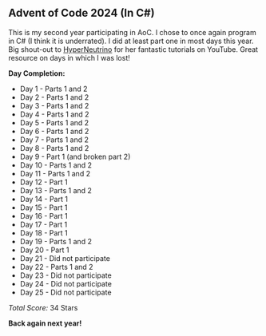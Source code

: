 ## Advent of Code 2024 (In C#)

This is my second year participating in AoC. I chose to once again program in C# (I think it is underrated). I did at least part one in most days this year. Big shout-out to [HyperNeutrino](https://www.youtube.com/@hyper-neutrino) for her fantastic tutorials on YouTube. Great resource on days in which I was lost!

**Day Completion:**

- Day 1 - Parts 1 and 2
- Day 2 - Parts 1 and 2
- Day 3 - Parts 1 and 2
- Day 4 - Parts 1 and 2
- Day 5 - Parts 1 and 2
- Day 6 - Parts 1 and 2
- Day 7 - Parts 1 and 2
- Day 8 - Parts 1 and 2
- Day 9 - Part 1 (and broken part 2)
- Day 10 - Parts 1 and 2
- Day 11 - Parts 1 and 2
- Day 12 - Part 1
- Day 13 - Parts 1 and 2
- Day 14 - Part 1
- Day 15 - Part 1
- Day 16 - Part 1
- Day 17 - Part 1
- Day 18 - Part 1
- Day 19 - Parts 1 and 2
- Day 20 - Part 1
- Day 21 - Did not participate
- Day 22 - Parts 1 and 2
- Day 23 - Did not participate
- Day 24 - Did not participate
- Day 25 - Did not participate

*Total Score:* 34 Stars

**Back again next year!**
